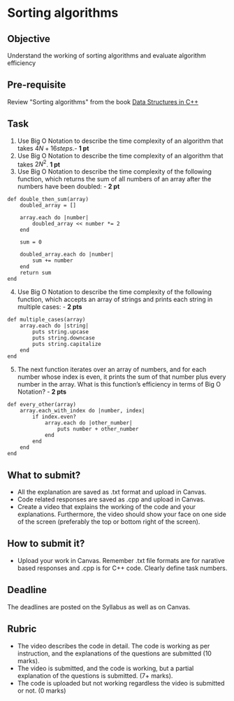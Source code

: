 # Sorting algorithms

## Objective
Understand the working of sorting algorithms and evaluate algorithm efficiency

## Pre-requisite
Review "Sorting algorithms" from the book [Data Structures in C++](https://d-khan.github.io/ds)

## Task
1. Use Big O Notation to describe the time complexity of an algorithm that takes $4N + 16 steps.$- **1 pt**
2. Use Big O Notation to describe the time complexity of an algorithm that takes $2N^2$. **1 pt**
3. Use Big O Notation to describe the time complexity of the following function, which returns the sum of all numbers of an array after the numbers have been doubled: - **2 pt**
```
def double_then_sum(array) 
	doubled_array = []

	array.each do |number| 
		doubled_array << number *= 2
	end

	sum = 0

	doubled_array.each do |number| 
		sum += number
	end
	return sum 
end

```

4. Use Big O Notation to describe the time complexity of the following function, which accepts an array of strings and prints each string in multiple cases: - **2 pts**
```
def multiple_cases(array) 
	array.each do |string|
		puts string.upcase 
		puts string.downcase 
		puts string.capitalize
	end 
end
```

5. The next function iterates over an array of numbers, and for each number whose index is even, it prints the sum of that number plus every number in the array. What is this function’s efficiency in terms of Big O Notation? - **2 pts**
```
def every_other(array) 
	array.each_with_index do |number, index|
		if index.even?
			array.each do |other_number|
            	puts number + other_number
			end 
		end
	end 
end
```

## What to submit?  
- All the explanation are saved as .txt format and upload in Canvas.
- Code related responses are saved as .cpp and upload in Canvas.
- Create a video that explains the working of the code and your explanations. Furthermore, the video should show your face on one side of the screen (preferably the top or bottom right of the screen). 

## How to submit it?
- Upload your work in Canvas. Remember .txt file formats are for narative based responses and .cpp is for C++ code. Clearly define task numbers.  

## Deadline
The deadlines are posted on the Syllabus as well as on Canvas.

## Rubric
- The video describes the code in detail. The code is working as per instruction, and the explanations of the questions are submitted (10 marks).  
- The video is submitted, and the code is working, but a partial explanation of the questions is submitted. (7+ marks).  
- The code is uploaded but not working regardless the video is submitted or not. (0 marks)
